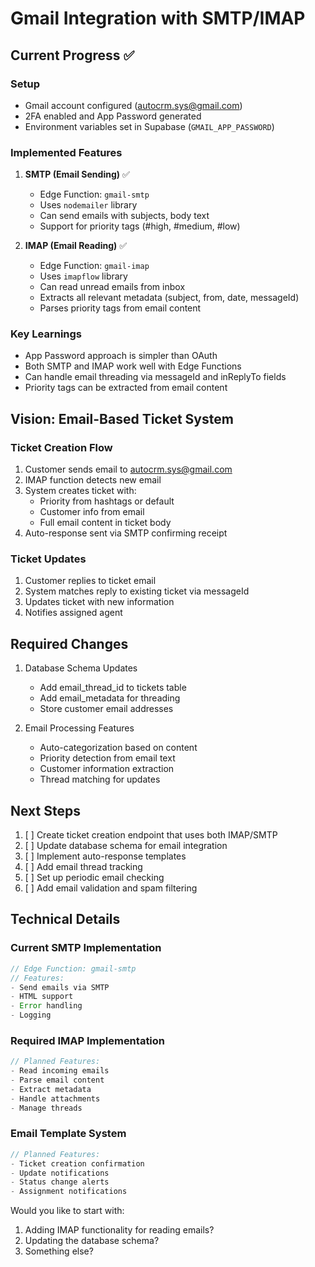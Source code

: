 # Gmail Integration with SMTP/IMAP

## Current Progress ✅

### Setup
- Gmail account configured (autocrm.sys@gmail.com)
- 2FA enabled and App Password generated
- Environment variables set in Supabase (`GMAIL_APP_PASSWORD`)

### Implemented Features
1. **SMTP (Email Sending)** ✅
   - Edge Function: `gmail-smtp`
   - Uses `nodemailer` library
   - Can send emails with subjects, body text
   - Support for priority tags (#high, #medium, #low)

2. **IMAP (Email Reading)** ✅
   - Edge Function: `gmail-imap`
   - Uses `imapflow` library
   - Can read unread emails from inbox
   - Extracts all relevant metadata (subject, from, date, messageId)
   - Parses priority tags from email content

### Key Learnings
- App Password approach is simpler than OAuth
- Both SMTP and IMAP work well with Edge Functions
- Can handle email threading via messageId and inReplyTo fields
- Priority tags can be extracted from email content

## Vision: Email-Based Ticket System

### Ticket Creation Flow
1. Customer sends email to autocrm.sys@gmail.com
2. IMAP function detects new email
3. System creates ticket with:
   - Priority from hashtags or default
   - Customer info from email
   - Full email content in ticket body
4. Auto-response sent via SMTP confirming receipt

### Ticket Updates
1. Customer replies to ticket email
2. System matches reply to existing ticket via messageId
3. Updates ticket with new information
4. Notifies assigned agent

## Required Changes
1. Database Schema Updates
   - Add email_thread_id to tickets table
   - Add email_metadata for threading
   - Store customer email addresses

2. Email Processing Features
   - Auto-categorization based on content
   - Priority detection from email text
   - Customer information extraction
   - Thread matching for updates

## Next Steps
1. [ ] Create ticket creation endpoint that uses both IMAP/SMTP
2. [ ] Update database schema for email integration
3. [ ] Implement auto-response templates
4. [ ] Add email thread tracking
5. [ ] Set up periodic email checking
6. [ ] Add email validation and spam filtering

## Technical Details

### Current SMTP Implementation
```typescript
// Edge Function: gmail-smtp
// Features:
- Send emails via SMTP
- HTML support
- Error handling
- Logging
```

### Required IMAP Implementation
```typescript
// Planned Features:
- Read incoming emails
- Parse email content
- Extract metadata
- Handle attachments
- Manage threads
```

### Email Template System
```typescript
// Planned Features:
- Ticket creation confirmation
- Update notifications
- Status change alerts
- Assignment notifications
```

Would you like to start with:
1. Adding IMAP functionality for reading emails?
2. Updating the database schema?
3. Something else? 